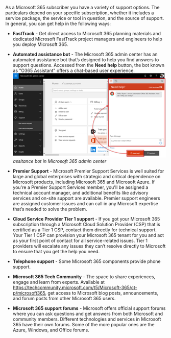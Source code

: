 As a Microsoft 365 subscriber you have a variety of support options. The particulars depend on your specific subscription, whether it includes a service package, the service or tool in question, and the source of support. In general, you can get help in the following ways:
- **FastTrack** - Get direct access to Microsoft 365 planning materials and dedicated Microsoft FastTrack project managers and engineers to help you deploy Microsoft 365.
- **Automated assistance bot** - The Microsoft 365 admin center has an automated assistance bot that’s designed to help you find answers to support questions. Accessed from the **Need help** button, the bot known as "O365 Assistant" offers a chat-based user experience.
   ![Assistance bot](../media/1-assistance-bot.png)
*assitance bot in Microsoft 365 admin center*

- **Premier Support** - Microsoft Premier Support Services is well suited for large and global enterprises with strategic and critical dependence on Microsoft products, including Microsoft 365 and Microsoft Azure. If you're a Premier Support Services member, you'll be assigned a technical account manager, and additional benefits like advisory services and on-site support are available. Premier support engineers are assigned customer issues and can call in any Microsoft expertise that’s needed to solve the problem. 
- **Cloud Service Provider Tier 1 support** - If you got your Microsoft 365 subscription through a Microsoft Cloud Solution Provider (CSP) that is certified as a Tier 1 CSP, contact them directly for technical support. Your Tier 1 CSP can provision your Microsoft 365 tenant for you and act as your first point of contact for all service-related issues. Tier 1 providers will escalate any issues they can’t resolve directly to Microsoft to ensure that you get the help you need.
- **Telephone support** - Some Microsoft 365 components provide phone support. 
- **Microsoft 365 Tech Community** - The space to share experiences, engage and learn from experts. Available at https://techcommunity.microsoft.com/t5/Microsoft-365/ct-p/microsoft365, get access to Microsoft blog posts, announcements, and forum posts from other Microsoft 365 users.
- **Microsoft 365 support forums** - Microsoft offers official support forums where you can ask questions and get answers from both Microsoft and community members. Different technologies and services in Microsoft 365 have their own forums. Some of the more popular ones are the Azure, Windows, and Office forums.


